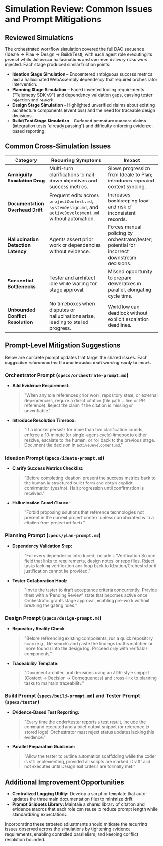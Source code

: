 # Simulation Review: Common Issues and Prompt Mitigations

## Reviewed Simulations
The orchestrated workflow simulation covered the full DAC sequence (Ideate → Plan → Design → Build/Test), with each agent role executing its prompt while deliberate hallucinations and common delivery risks were injected. Each stage produced similar friction points:

- **Ideation Stage Simulation** – Encountered ambiguous success metrics and a hallucinated WebAssembly dependency that required orchestrator intervention.
- **Planning Stage Simulation** – Faced invented tooling requirements ("Telemetry SDK v9") and dependency validation gaps, causing tester rejection and rework.
- **Design Stage Simulation** – Highlighted unverified claims about existing architecture components (event bus) and the need for traceable design decisions.
- **Build/Test Stage Simulation** – Surfaced premature success claims (integration tests "already passing") and difficulty enforcing evidence-based reporting.

## Common Cross-Simulation Issues
| Category | Recurring Symptoms | Impact |
| --- | --- | --- |
| **Ambiguity Escalation Drag** | Multi-turn clarifications to nail down objectives and success metrics. | Slows progression from Ideate to Plan; introduces repeated context syncing. |
| **Documentation Overhead Drift** | Frequent edits across `projectContext.md`, `systemDesign.md`, and `activeDevelopment.md` without automation. | Increases bookkeeping load and risk of inconsistent records. |
| **Hallucination Detection Latency** | Agents assert prior work or dependencies without evidence. | Forces manual policing by orchestrator/tester; potential for incorrect downstream decisions. |
| **Sequential Bottlenecks** | Tester and architect idle while waiting for stage approval. | Missed opportunity to prepare deliverables in parallel, elongating cycle time. |
| **Unbounded Conflict Resolution** | No timeboxes when disputes or hallucinations arise, leading to stalled progress. | Workflow can deadlock without explicit escalation deadlines. |

## Prompt-Level Mitigation Suggestions
Below are concrete prompt updates that target the shared issues. Each suggestion references the file and includes draft wording ready to insert.

### Orchestrator Prompt (`specs/orchestrate-prompt.md`)
- **Add Evidence Requirement:**
  > "When any role references prior work, repository state, or external dependencies, require a direct citation (file path + line or PR reference). Reject the claim if the citation is missing or unverifiable."
- **Introduce Resolution Timebox:**
  > "If a blocker persists for more than two clarification rounds, enforce a 10-minute (or single-agent-cycle) timebox to either resolve, escalate to the human, or roll back to the previous stage. Document the decision in `activeDevelopment.md`."

### Ideation Prompt (`specs/ideate-prompt.md`)
- **Clarify Success Metrics Checklist:**
  > "Before completing Ideation, present the success metrics back to the human in structured bullet form and obtain explicit confirmation (yes/no). Halt progression until confirmation is received."
- **Hallucination Guard Clause:**
  > "Forbid proposing solutions that reference technologies not present in the current project context unless corroborated with a citation from project artifacts."

### Planning Prompt (`specs/plan-prompt.md`)
- **Dependency Validation Step:**
  > "For every dependency introduced, include a 'Verification Source' field that links to requirements, design notes, or repo files. Reject tasks lacking verification and loop back to Ideation/Orchestrator if justification cannot be provided."
- **Tester Collaboration Hook:**
  > "Invite the tester to draft acceptance criteria concurrently. Provide them with a 'Pending Review' state that becomes active once Orchestrator grants stage approval, enabling pre-work without breaking the gating rules."

### Design Prompt (`specs/design-prompt.md`)
- **Repository Reality Check:**
  > "Before referencing existing components, run a quick repository scan (e.g., file search) and paste the findings (paths matched or 'none found') into the design log. Proceed only with verifiable components."
- **Traceability Template:**
  > "Document architectural decisions using an ADR-style snippet (Context → Decision → Consequences) and cross-link to planning tasks to maintain traceability."

### Build Prompt (`specs/build-prompt.md`) and Tester Prompt (`specs/tester`)
- **Evidence-Based Test Reporting:**
  > "Every time the coder/tester reports a test result, include the command executed and a brief output snippet (or reference to stored logs). Orchestrator must reject status updates lacking this evidence."
- **Parallel Preparation Guidance:**
  > "Allow the tester to outline automation scaffolding while the coder is still implementing, provided all scripts are marked 'Draft' and not executed until Design exit criteria are formally met."

## Additional Improvement Opportunities
- **Centralized Logging Utility:** Develop a script or template that auto-updates the three main documentation files to minimize drift.
- **Prompt Snippets Library:** Maintain a shared library of citation and evidence macros that each role can reuse to reduce prompt length while standardizing expectations.

Incorporating these targeted adjustments should mitigate the recurring issues observed across the simulations by tightening evidence requirements, enabling controlled parallelism, and keeping conflict resolution bounded.
